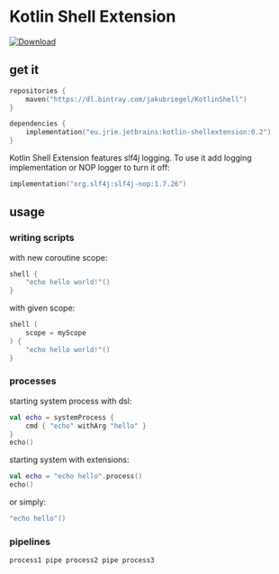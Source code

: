 # Kotlin Shell Extension
[ ![Download](https://api.bintray.com/packages/jakubriegel/KotlinShell/kotlin-shellextension/images/download.svg?version=0.2) ](https://bintray.com/jakubriegel/KotlinShell/kotlin-shellextension/0.1/link)

## get it
```kotlin
repositories {
    maven("https://dl.bintray.com/jakubriegel/KotlinShell")
}

dependencies {
    implementation("eu.jrie.jetbrains:kotlin-shellextension:0.2")
}
```

Kotlin Shell Extension features slf4j logging. To use it add logging implementation or NOP logger to turn it off: 
```kotlin
implementation("org.slf4j:slf4j-nop:1.7.26")
```

## usage
### writing scripts
with new coroutine scope:
```kotlin
shell {
    "echo hello world!"()
}
```

with given scope:
```kotlin
shell (
    scope = myScope
) {
    "echo hello world!"()
}
```

### processes
starting system process with dsl:
```kotlin
val echo = systemProcess {
    cmd { "echo" withArg "hello" }
}
echo()
```

starting system with extensions:
```kotlin
val echo = "echo hello".process() 
echo()
```
or simply: 
```kotlin
"echo hello"() 
```

### pipelines
```kotlin
process1 pipe process2 pipe process3
```

 
